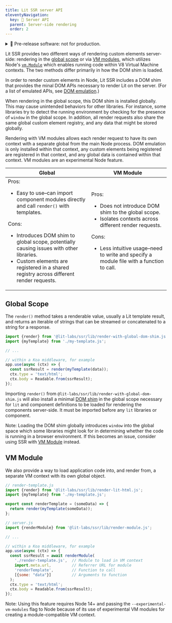 ```yaml
---
title: Lit SSR server API
eleventyNavigation:
  key: 🧪 Server API
  parent: Server-side rendering
  order: 2
---
```


<details class="pre-release">
  <summary> 🧪 Pre-release software: not for production.</summary>
  
  Lit labs packages are published to get feedback from the wider community. This code shouldn't be used in production, but we encourage you to try it out and [file issues](https://github.com/lit/lit/issues/new/choose) for any bugs you find. For general feedback, please use the GitHub [discussion](https://github.com/lit/lit/discussions).

For more information about the Lit labs process, see [Lib Labs](/docs/libraries/labs/)

</details>

Lit SSR provides two different ways of rendering custom elements server-side: rendering in the [global scope](#global-scope) or via [VM modules](#vm-module), which utilizes Node's [`vm.Module`](https://nodejs.org/api/vm.html#class-vmmodule) which enables running code within V8 Virtual Machine contexts. The two methods differ primarily in how the DOM shim is loaded.

In order to render custom elements in Node, Lit SSR includes a DOM shim that provides the minal DOM APIs necessary to render Lit on the server. (For a list of emulated APIs, see [DOM emulation](/docs/ssr/dom-emulation).)

When rendering in the global scope, this DOM shim is installed globally. This may cause unintended behaviors for other libraries. For instance, some libraries try to detect the running environment by checking for the presence of `window` in the global scope. In addition, all render requests also share the same global custom element registry, and any data that might be stored globally.

Rendering with VM modules allows each render request to have its own context with a separate global from the main Node process. DOM emulation is only installed within that context, any custom elements being registered are registered in that context, and any global data is contained within that context. VM modules are an experimental Node feature.

| Global | VM Module |
|-|-|
| Pros:<ul><li>Easy to use–can import component modules directly and call `render()` with templates.</li></ul>Cons:<ul><li>Introduces DOM shim to global scope, potentially causing issues with other libraries.</li><li>Custom elements are registered in a shared registry across different render requests.</li></ul> | Pros:<ul><li>Does not introduce DOM shim to the global scope.</li><li>Isolates contexts across different render requests.</li></ul>Cons:<ul><li>Less intuitive usage–need to write and specify a module file with a function to call.</li></ul> |

## Global Scope
The `render()` method takes a renderable value, usually a Lit template result, and returns an iterable of strings that can be streamed or concatenated to a string for a response.

```js
import {render} from '@lit-labs/ssr/lib/render-with-global-dom-shim.js';
import {myTemplate} from './my-template.js';

// ...

// within a Koa middleware, for example
app.use(async (ctx) => {
  const ssrResult = render(myTemplate(data));
  ctx.type = 'text/html';
  ctx.body = Readable.from(ssrResult);
});
```

Importing `render()` from `@lit-labs/ssr/lib/render-with-global-dom-shim.js` will also install a minimal [DOM shim](/docs/ssr/dom-emulation) in the global scope necessary for `lit` and component definitions to be loaded for rendering the components server-side. It must be imported before any `lit` libraries or component.

Note: Loading the DOM shim globally introduces `window` into the global space which some libraries might look for in determining whether the code is running in a browser environment. If this becomes an issue, consider using SSR with [VM Module](#vm-module) instead.

## VM Module
We also provide a way to load application code into, and render from, a separate VM context with its own global object.

```js
// render-template.js
import {render} from '@lit-labs/ssr/lib/render-lit-html.js';
import {myTemplate} from './my-template.js';

export const renderTemplate = (someData) => {
  return render(myTemplate(someData));
};
```

```js
// server.js
import {renderModule} from '@lit-labs/ssr/lib/render-module.js';

// ...

// within a Koa middleware, for example
app.use(async (ctx) => {
  const ssrResult = await renderModule(
    './render-template.js',  // Module to load in VM context
    import.meta.url,         // Referrer URL for module
    'renderTemplate',        // Function to call
    [{some: "data"}]         // Arguments to function
  );
  ctx.type = 'text/html';
  ctx.body = Readable.from(ssrResult);
});
```

Note: Using this feature requires Node 14+ and passing the `--experimental-vm-modules` flag to Node because of its use of experimental VM modules for creating a module-compatible VM context.
